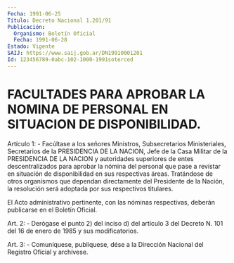 ```yaml
---
Fecha: 1991-06-25
Título: Decreto Nacional 1.201/91
Publicación:
  Organismo: Boletín Oficial
  Fecha: 1991-06-28
Estado: Vigente
SAIJ: https://www.saij.gob.ar/DN19910001201
Id: 123456789-0abc-102-1000-1991soterced
---
```

# FACULTADES PARA APROBAR LA NOMINA DE PERSONAL EN SITUACION DE DISPONIBILIDAD.

<a id="1"></a>
Artículo 1: - Facúltase a los señores Ministros, Subsecretarios Ministeriales,  Secretarios de la PRESIDENCIA DE LA NACION, Jefe de la Casa Militar de  la  PRESIDENCIA  DE  LA  NACION  y  autoridades superiores  de  entes  descentralizados para aprobar la nómina  del personal que pase a revistar  en situación de disponibilidad en sus respectivas  áreas. Tratándose de  otros  organismos  que  dependan directamente del  Presidente  de  la  Nación,  la  resolución  será adoptada por sus respectivos titulares.

El  Acto  administrativo  pertinente, con las nóminas respectivas, deberán publicarse en el Boletín Oficial.

<a id="2"></a>
Art. 2: - Derógase el punto 2) del inciso d) del artículo 3 del Decreto  N.  101  del  16  de  enero  de 1985 y sus modificatorios.

<a id="3"></a>
Art. 3: - Comuníquese, publíquese, dése a la Dirección Nacional del Registro Oficial y archívese.